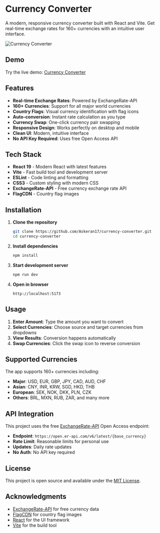 # Currency Converter

A modern, responsive currency converter built with React and Vite. Get real-time exchange rates for 160+ currencies with an intuitive user interface.

![Currency Converter](./public/demo)

## Demo

Try the live demo: [Currency Converter](https://askeran17.github.io/currency-converter/)

## Features

- **Real-time Exchange Rates**: Powered by ExchangeRate-API
- **160+ Currencies**: Support for all major world currencies
- **Country Flags**: Visual currency identification with flag icons
- **Auto-conversion**: Instant rate calculation as you type
- **Currency Swap**: One-click currency pair swapping
- **Responsive Design**: Works perfectly on desktop and mobile
- **Clean UI**: Modern, intuitive interface
- **No API Key Required**: Uses free Open Access API

## Tech Stack

- **React 19** - Modern React with latest features
- **Vite** - Fast build tool and development server
- **ESLint** - Code linting and formatting
- **CSS3** - Custom styling with modern CSS
- **ExchangeRate-API** - Free currency exchange rate API
- **FlagCDN** - Country flag images

## Installation

1. **Clone the repository**
   ```bash
   git clone https://github.com/Askeran17/currency-converter.git
   cd currency-converter
   ```

2. **Install dependencies**
   ```bash
   npm install
   ```

3. **Start development server**
   ```bash
   npm run dev
   ```

4. **Open in browser**
   ```
   http://localhost:5173
   ```

## Usage

1. **Enter Amount**: Type the amount you want to convert
2. **Select Currencies**: Choose source and target currencies from dropdowns
3. **View Results**: Conversion happens automatically
4. **Swap Currencies**: Click the swap icon to reverse conversion

## Supported Currencies

The app supports 160+ currencies including:

- **Major**: USD, EUR, GBP, JPY, CAD, AUD, CHF
- **Asian**: CNY, INR, KRW, SGD, HKD, THB
- **European**: SEK, NOK, DKK, PLN, CZK
- **Others**: BRL, MXN, RUB, ZAR, and many more

## API Integration

This project uses the free [ExchangeRate-API](https://exchangerate-api.com/) Open Access endpoint:

- **Endpoint**: `https://open.er-api.com/v6/latest/{base_currency}`
- **Rate Limit**: Reasonable limits for personal use
- **Updates**: Daily rate updates
- **No Auth**: No API key required

## License

This project is open source and available under the [MIT License](LICENSE).

## Acknowledgments

- [ExchangeRate-API](https://exchangerate-api.com/) for free currency data
- [FlagCDN](https://flagcdn.com/) for country flag images
- [React](https://reactjs.org/) for the UI framework
- [Vite](https://vitejs.dev/) for the build tool
